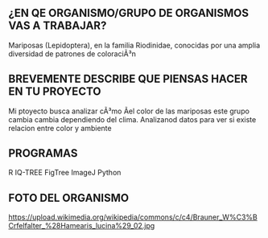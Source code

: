 ## ¿EN QE ORGANISMO/GRUPO DE ORGANISMOS VAS A TRABAJAR?
Mariposas (Lepidoptera), en la familia Riodinidae, conocidas por una amplia
diversidad de patrones de coloraciÃ³n

## BREVEMENTE DESCRIBE QUE PIENSAS HACER EN TU PROYECTO
Mi ptoyecto busca analizar cÃ³mo Ãel color de las mariposas  este grupo cambia
cambia dependiendo del clima. Analizanod datos para ver si existe relacion entre
color y ambiente

## PROGRAMAS
R
IQ-TREE
FigTree
ImageJ
Python

## FOTO DEL ORGANISMO
https://upload.wikimedia.org/wikipedia/commons/c/c4/Brauner_W%C3%BCrfelfalter_%28Hamearis_lucina%29_02.jpg
